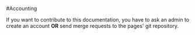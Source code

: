 #Accounting

If you want to contribute to this documentation, you have to ask an admin to create an account **OR** send merge requests to the pages' git repository.
